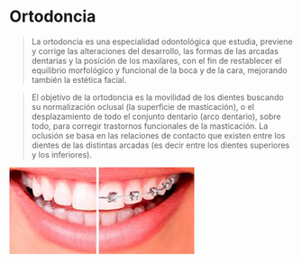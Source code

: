 # Ortodoncia
>La ortodoncia es una especialidad odontológica que estudia, previene y
corrige las alteraciones del desarrollo, las formas de las arcadas dentarias y la 
posición de los maxilares, con el fin de restablecer el equilibrio morfológico y 
funcional de la boca y de la cara, mejorando también la estética facial.

>El objetivo de la ortodoncia es la movilidad de los dientes buscando su 
normalización oclusal (la superficie de masticación), o el desplazamiento de todo 
el conjunto dentario (arco dentario), sobre todo, para corregir trastornos 
funcionales de la masticación. La oclusión se basa en las relaciones de contacto 
que existen entre los dientes de las distintas arcadas (es decir entre los dientes 
superiores y los inferiores).

![ortodoncia](ortodoncia/ortodoncia.jpg)